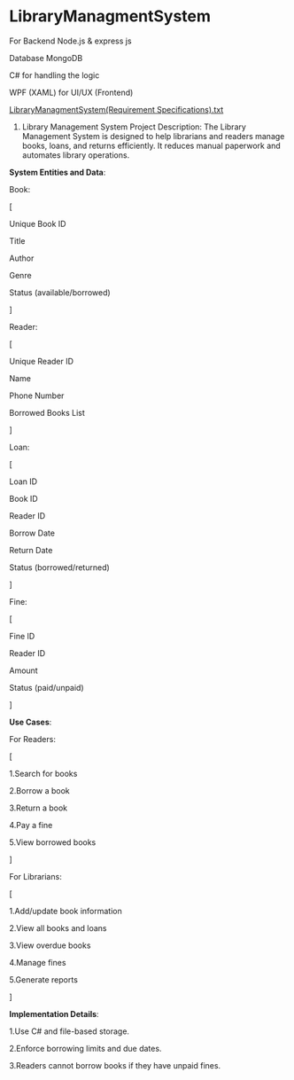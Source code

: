 # LibraryManagmentSystem

For Backend Node.js & express js

Database MongoDB

C# for handling the logic

WPF (XAML) for UI/UX (Frontend)


[LibraryManagmentSystem(Requirement Specifications).txt](https://github.com/user-attachments/files/18695262/LibraryManagmentSystem.txt)
1. Library Management System
Project Description:
The Library Management System is designed to help librarians and readers manage books, loans, and returns efficiently. It reduces manual paperwork and automates library operations.

**System Entities and Data**:

Book:

[

  Unique Book ID
  
  Title
  
  Author
  
  Genre
  
  Status (available/borrowed)
  
]

Reader:

[

  Unique Reader ID
  
  Name
  
  Phone Number
  
  Borrowed Books List
  
]

Loan:

[

  Loan ID
  
  Book ID
  
  Reader ID
  
  Borrow Date
  
  Return Date
  
  Status (borrowed/returned)
  
]

Fine:

[

  Fine ID
  
  Reader ID
  
  Amount
  
  Status (paid/unpaid)
  
]

**Use Cases**:

For Readers:

[

 1.Search for books
 
 2.Borrow a book
 
 3.Return a book
 
 4.Pay a fine
 
 5.View borrowed books
 
]

For Librarians:

[

 1.Add/update book information
 
 2.View all books and loans
 
 3.View overdue books
 
 4.Manage fines
 
 5.Generate reports
 
]

**Implementation Details**:

1.Use C# and file-based storage.

2.Enforce borrowing limits and due dates.

3.Readers cannot borrow books if they have unpaid fines.

